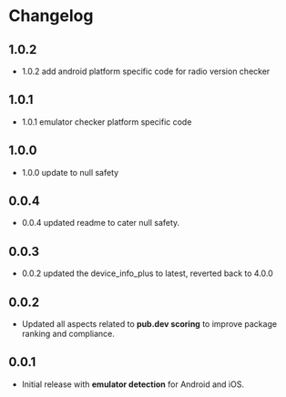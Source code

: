 # Changelog

## 1.0.2
- 1.0.2 add android platform specific code for radio version checker

## 1.0.1
- 1.0.1 emulator checker platform specific code

## 1.0.0
- 1.0.0 update to null safety

## 0.0.4
- 0.0.4 updated readme to cater null safety.

## 0.0.3
- 0.0.2 updated the device_info_plus to latest, reverted back to 4.0.0

## 0.0.2
- Updated all aspects related to **pub.dev scoring** to improve package ranking and compliance.

## 0.0.1
- Initial release with **emulator detection** for Android and iOS.